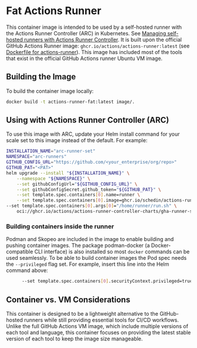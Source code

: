 # Fat Actions Runner
This container image is intended to be used by a self-hosted runner with the Actions Runner Controller (ARC) in Kubernetes.
See [Managing self-hosted runners with Actions Runner Controller](https://docs.github.com/en/actions/hosting-your-own-runners/managing-self-hosted-runners-with-actions-runner-controller).
It is built upon the official GitHub Actions Runner image: `ghcr.io/actions/actions-runner:latest` (see [Dockerfile for actions-runner](https://github.com/actions/runner/tree/main/images)).
This image has included most of the tools that exist in the official GitHub Actions runner Ubuntu VM image.

## Building the Image
To build the container image locally:

```bash 
docker build -t actions-runner-fat:latest image/.
```

## Using with Actions Runner Controller (ARC)
To use this image with ARC, update your Helm install command for your scale set to this image instead of the default. For example:
```bash
INSTALLATION_NAME="arc-runner-set"
NAMESPACE="arc-runners"
GITHUB_CONFIG_URL="https://github.com/<your_enterprise/org/repo>"
GITHUB_PAT="<PAT>"
helm upgrade --install "${INSTALLATION_NAME}" \
    --namespace "${NAMESPACE}" \
    --set githubConfigUrl="${GITHUB_CONFIG_URL}" \
    --set githubConfigSecret.github_token="${GITHUB_PAT}" \
    --set template.spec.containers[0].name=runner \
    --set template.spec.containers[0].image=ghcr.io/schedin/actions-runner-fat:latest \
--set template.spec.containers[0].args[0]="/home/runner/run.sh" \
    oci://ghcr.io/actions/actions-runner-controller-charts/gha-runner-scale-set
```

### Building containers inside the runner
Podman and Skopeo are included in the image to enable building and pushing container images. The package podman-docker (a Docker-compatible CLI interface) is also installed so most `docker` commands can be used seamlessly. To be able to build container images the Pod spec needs the `--privileged` flag set. For example, insert this line into the Helm command above:
```bash
      --set template.spec.containers[0].securityContext.privileged=true \
```

## Container vs. VM Considerations
This container is designed to be a lightweight alternative to the GitHub-hosted runners while still providing essential tools for CI/CD workflows. Unlike the full GitHub Actions VM image, which include multiple versions of each tool and language, this container focuses on providing the latest stable version of each tool to keep the image size manageable.
